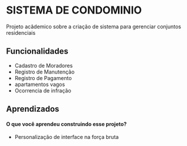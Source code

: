 
#  SISTEMA DE CONDOMINIO
Projeto acâdemico sobre a criação de sistema para gerenciar conjuntos residenciais

## Funcionalidades

- Cadastro de Moradores
- Registro de Manutenção
- Registro de Pagamento
- apartamentos vagos
- Ocorrencia de infração

## Aprendizados

#### O que você aprendeu construindo esse projeto?
- Personalização de interface na força bruta
####
